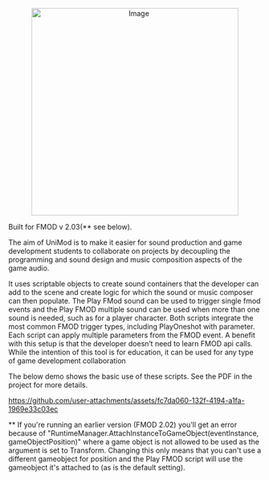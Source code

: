 <p align="center">
<img width="412" height="412" alt="Image" src="https://github.com/user-attachments/assets/2d75fbcd-658b-4160-80d4-2cf4c4e042bc" />
</p>


Built for FMOD v 2.03(** see below). 

The aim of UniMod is to make it easier for sound production and game development students to collaborate on projects by decoupling the programming and sound design and music composition aspects of the game audio.

It uses scriptable objects to create sound containers that the developer can add to the scene and create logic for which the sound or music composer can then populate. The Play FMod sound can be used to trigger single fmod events and the Play FMOD multiple sound can be used when more than one sound is needed, such as for a player character. Both scripts integrate the most common FMOD trigger types, including PlayOneshot with parameter. Each script can apply multiple parameters from the FMOD event. A benefit with this setup is that the developer doesn’t need to learn FMOD api calls. While the intention of this tool is for education, it can be used for any type of game development collaboration

The below demo shows the basic use of these scripts. See the PDF in the project for more details. 

https://github.com/user-attachments/assets/fc7da060-132f-4194-a1fa-1969e33c03ec



















** If you're running an earlier version (FMOD 2.02) you'll get an error because of "RuntimeManager.AttachInstanceToGameObject(eventInstance, gameObjectPosition)" where a game object is not allowed to be used as the argument is set to Transform. Changing this only means that you can't use a different gameobject for position and the Play FMOD script will use the gameobject it's attached to (as is the default setting). 
